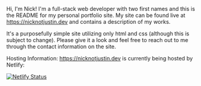 Hi, I'm Nick! I'm a full-stack web developer with two first names and this is the README for my personal portfolio site. My site can be found live at https://nicknotjustin.dev and contains a description of my works.

It's a purposefully simple site utilizing only html and css (although this is subject to change). Please give it a look and feel free to reach out to me through the contact information on the site. 

Hosting Information: https://nicknotjustin.dev is currently being hosted by Netlify:

[![Netlify Status](https://api.netlify.com/api/v1/badges/e84c194d-1564-4c4a-8f4a-fc5256cc05f3/deploy-status)](https://app.netlify.com/sites/jolly-perlman-553ca7/deploys)
